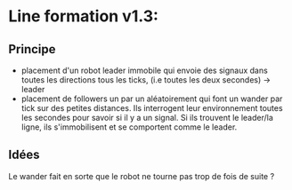 # Line formation v1.3:
## Principe
* placement d'un robot leader immobile qui envoie des signaux dans toutes les directions tous les ticks, (i.e toutes les deux secondes) -> leader
* placement de followers un par un aléatoirement qui font un wander par tick sur des petites distances. Ils interrogent leur environnement toutes les secondes pour savoir si il y a un signal. Si ils trouvent le leader/la ligne, ils s'immobilisent et se comportent comme le leader. 

## Idées
Le wander fait en sorte que le robot ne tourne pas trop de fois de suite ?